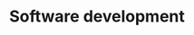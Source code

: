 ---
title: Software development
layout: auto_contents
nav_exclude: true

categories:
  - first_steps:
    category_name: First steps
    category_items:
      - setup_windows:
        item_name: Set up on Windows
        item_desc: Install VSCode, Python via scoop
        item_icon: 📦
        item_page: /classroom/setup-windows
      - setup_macos:
        item_name: Set up on macOS
        item_desc: Install VSCode, Python via Homebrew
        item_icon: 📦
        item_page: /classroom/setup-macos
      - setup_linux:
        item_name: Set up on Linux
        item_desc: Install Python via pyenv
        item_icon: 📦
        item_page: /classroom/setup-linux
      - glossary:
        item_name: Glossary
        item_icon: 📖
        item_page: /classroom/glossary
  - basics:
    category_name: Programming basics
    category_items:
      - intro:
        item_name: Intro to programming
        item_desc: Decompose a program, create variables
        item_icon: 🐍
        item_page: 01-intro
      - data:
        item_name: Data types
        item_desc: Text, numbers, and more
        item_icon: 🧮
        item_page: 02-data-types
      - functions:
        item_name: Functions
        item_desc: Blocks of code that you can run any time
        item_icon: 🧩
        item_page: 03-functions
      - collections:
        item_name: Collections
        item_desc: Store multiple data in one variable
        item_icon: 📚
        item_page: 04-collections
      - for_loops:
        item_name: Loops
        item_desc: Repeat code for each item in a collection
        item_icon: 🎗️
        item_page: 05-loops
      - functions:
        item_name: Exceptions
        item_desc: Stop your program from crashing!
        item_icon: 💥
        item_page: 06-exceptions
      - mastermind:
        item_name: Mastermind
        item_desc: Make a guessing game
        item_icon: 🔑
        item_page: a-mastermind

---